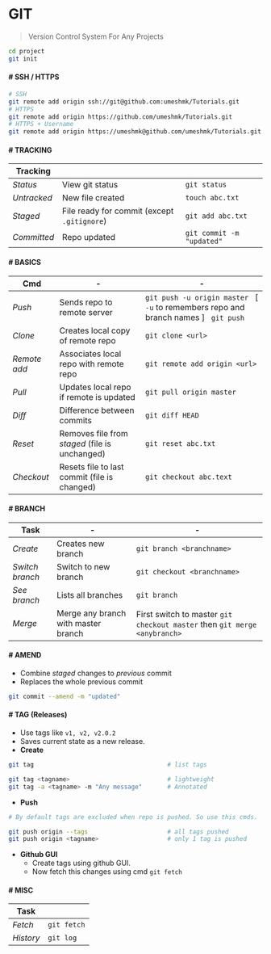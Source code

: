 # GIT

> Version Control System For Any Projects

```bash
cd project
git init
```

#### # SSH / HTTPS

```bash
# SSH
git remote add origin ssh://git@github.com:umeshmk/Tutorials.git
# HTTPS
git remote add origin https://github.com/umeshmk/Tutorials.git
# HTTPS + Username
git remote add origin https://umeshmk@github.com/umeshmk/Tutorials.git
```

#### # TRACKING

|Tracking |  |  |
|--- | --- | --- |
|*Status* | View git status | `git status` |
|*Untracked* | New file created | `touch abc.txt` |
|*Staged* | File ready for commit (except `.gitignore`) | `git add abc.txt` |
|*Committed* | Repo updated | `git commit -m "updated"` |

#### # BASICS

|Cmd|-|-|
|-|-|-|
|*Push* | Sends repo to remote server | `git push -u origin master` &nbsp; [ `-u` to remembers repo and branch names ] &nbsp; `git push` |
|*Clone* | Creates local copy of remote repo | `git clone <url>` 
|*Remote add* | Associates local repo with remote repo | `git remote add origin <url>`|
|*Pull*| Updates local repo if remote is updated | `git pull origin master` |
|*Diff*| Difference between commits | `git diff HEAD` |
|*Reset*| Removes file from *staged* (file is unchanged) | `git reset abc.txt` |
|*Checkout*| Resets file to last commit (file is changed) | `git checkout abc.text` |

#### # BRANCH

| Task | - | - |
| - | - | - |
| *Create* | Creates new branch | `git branch <branchname>` |
| *Switch branch* | Switch to new branch | `git checkout <branchname>` |
| *See branch* | Lists all branches | `git branch` |
| *Merge* | Merge any branch with master branch | First switch to master `git checkout master` then `git merge <anybranch>` |

#### # AMEND

- Combine *staged* changes to *previous* commit
- Replaces the whole previous commit

```bash
git commit --amend -m "updated"
```

#### # TAG (Releases)

- Use tags like `v1, v2, v2.0.2`
- Saves current state as a new release.
- **Create**

```bash
git tag                                     # list tags

git tag <tagname>                           # lightweight
git tag -a <tagname> -m "Any message"       # Annotated
```

- **Push**

```bash
# By default tags are excluded when repo is pushed. So use this cmds.

git push origin --tags                      # all tags pushed
git push origin <tagname>                   # only 1 tag is pushed
```

- **Github GUI** 
    - Create tags using github GUI.
    - Now fetch this changes using cmd `git fetch` 

#### # MISC

|Task| |
|-|-|
| *Fetch* | `git fetch` | 
| *History* | `git log` |
